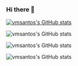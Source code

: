 ### Hi there 👋

[![vmsantos's GitHub stats](https://github-readme-stats-7grk.vercel.app.vercel.app/api?username=vmsantos)](https://github.com/vmsantos/github-readme-stats)

![vmsantos's GitHub stats](https://github-readme-stats-7grk.vercel.app.vercel.app/api?username=vmsantos&count_private=true)

![vmsantos's GitHub stats](https://github-readme-stats-7grk.vercel.app.vercel.app/api?username=vmsantos&show_icons=true)

![vmsantos's GitHub stats](https://github-readme-stats-7grk.vercel.app.vercel.app/api?username=vmsantos&show_icons=true&theme=radical)


<!--
**vmsantos/vmsantos** is a ✨ _special_ ✨ repository because its `README.md` (this file) appears on your GitHub profile.

Here are some ideas to get you started:

- 🔭 I’m currently working on ...
- 🌱 I’m currently learning ...
- 👯 I’m looking to collaborate on ...
- 🤔 I’m looking for help with ...
- 💬 Ask me about ...
- 📫 How to reach me: ...
- 😄 Pronouns: ...
- ⚡ Fun fact: ...
-->
